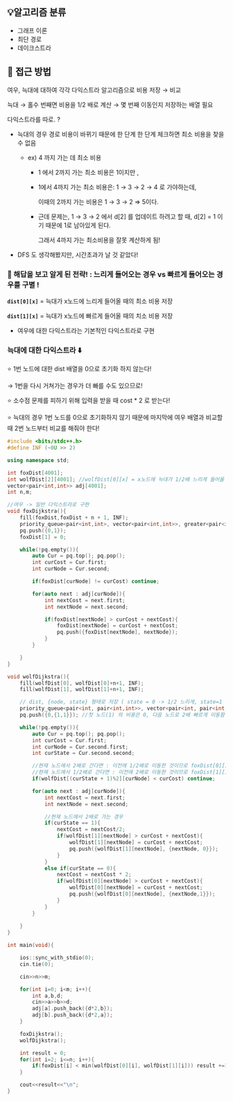 ## 💡알고리즘 분류

- 그래프 이론
- 최단 경로
- 데이크스트라

## 🔎 접근 방법

여우, 늑대에 대하여 각각 다익스트라 알고리즘으로 비용 저장 → 비교 

늑대 → 홀수 번째면 비용을 1/2 배로 계산 → 몇 번째 이동인지 저장하는 배열 필요 

다익스트라를 따로. ? 

- 늑대의 경우 경로 비용이 바뀌기 때문에 한 단계 한 단계 체크하면 최소 비용을 찾을 수 없음
    - ex) 4 까지 가는 데 최소 비용
        - 1 에서 2까지 가는 최소 비용은 1이지만 ,
        - 1에서 4까지 가는 최소 비용은: 1 → 3 → 2 → 4 로 가야하는데,
            
            이때의 2까지 가는 비용은 1 → 3 → 2 ⇒ 5이다. 
            
        - 근데 문제는, 1 → 3 → 2 에서 d[2] 를 업데이트 하려고 할 때, d[2] = 1 이기 때문에 1로 남아있게 된다.
            
            그래서 4까지 가는 최소비용을 잘못 계산하게 됨! 
            
- DFS 도 생각해봤지만, 시간초과가 날 것 같았다!

### 🔑 해답을 보고 알게 된 전략! : 느리게 들어오는 경우 vs 빠르게 들어오는 경우를 구별 !

**`dist[0][x]`** = 늑대가 x노드에 느리게 들어올 때의 최소 비용 저장

**`dist[1][x]`** = 늑대가 x노드에 빠르게 들어올 때의 치소 비용 저장 

- 여우에 대한 다익스트라는 기본적인 다익스트라로 구현

### **늑대에 대한 다익스트라 ⬇️**

⭐️ 1번 노드에 대한 dist 배열을 0으로 초기화 하지 않는다! 

→ 1번을 다시 거쳐가는 경우가 더 빠를 수도 있으므로! 

⭐️ 소수점 문제를 피하기 위해 입력을 받을 때 cost * 2 로 받는다! 

⭐️ 늑대의 경우 1번 노드를 0으로 초기화하지 않기 때문에 마지막에 여우 배열과 비교할 때 2번 노드부터 비교를 해줘야 한다! 

```cpp
#include <bits/stdc++.h>
#define INF (~0U >> 2)

using namespace std;

int foxDist[4001];
int wolfDist[2][4001]; //wolfDist[0][x] = x노드에 늑대가 1/2배 느리게 들어올 때의 비용 
vector<pair<int,int>> adj[4001];
int n,m;

//여우 -> 일반 다익스트라로 구현 
void foxDijkstra(){
	fill(foxDist,foxDist + n + 1, INF);
	priority_queue<pair<int,int>, vector<pair<int,int>>, greater<pair<int,int>>> pq;
	pq.push({0,1});
	foxDist[1] = 0;

	while(!pq.empty()){
		auto Cur = pq.top(); pq.pop();
		int curCost = Cur.first;
		int curNode = Cur.second;

		if(foxDist[curNode] != curCost) continue;

		for(auto next : adj[curNode]){
			int nextCost = next.first;
			int nextNode = next.second;

			if(foxDist[nextNode] > curCost + nextCost){
				foxDist[nextNode] = curCost + nextCost;
				pq.push({foxDist[nextNode], nextNode});
			}
		}

	}
}

void wolfDijkstra(){
	fill(wolfDist[0], wolfDist[0]+n+1, INF);
	fill(wolfDist[1], wolfDist[1]+n+1, INF);

	// dist, {node, state} 형태로 저장 ( state = 0 -> 1/2 느리게, state=1 -> 2배 빠르게 )
	priority_queue<pair<int, pair<int,int>>, vector<pair<int, pair<int,int>>>, greater<pair<int,pair<int,int>>>> pq; 
	pq.push({0,{1,1}}); //첫 노드(1) 의 비용은 0, 다음 노드로 2배 빠르게 이동함

	while(!pq.empty()){
		auto Cur = pq.top(); pq.pop();
		int curCost = Cur.first;
		int curNode = Cur.second.first;
		int curState = Cur.second.second;

		//현재 노드에서 2배로 간다면 : 이전에 1/2배로 이동한 것이므로 foxDist[0][x] 와 비교 
		//현재 노드에서 1/2배로 간다면 : 이전에 2배로 이동한 것이므로 foxDist[1][x] 와 비교 
		if(wolfDist[(curState + 1)%2][curNode] < curCost) continue;

		for(auto next : adj[curNode]){
			int nextCost = next.first;
			int nextNode = next.second;

			//현재 노드에서 2배로 가는 경우 
			if(curState == 1){
				nextCost = nextCost/2;
				if(wolfDist[1][nextNode] > curCost + nextCost){
					wolfDist[1][nextNode] = curCost + nextCost;
					pq.push({wolfDist[1][nextNode], {nextNode, 0}}); 
				}
			}
			else if(curState == 0){
				nextCost = nextCost * 2; 
				if(wolfDist[0][nextNode] > curCost + nextCost){
					wolfDist[0][nextNode] = curCost + nextCost;
					pq.push({wolfDist[0][nextNode], {nextNode,1}});
				}
			}
		}
		
	}
}

int main(void){

	ios::sync_with_stdio(0);
	cin.tie(0);

	cin>>n>>m;

	for(int i=0; i<m; i++){
		int a,b,d;
		cin>>a>>b>>d;
		adj[a].push_back({d*2,b});
		adj[b].push_back({d*2,a});
	}

	foxDijkstra();
	wolfDijkstra();

	int result = 0;
	for(int i=2; i<=n; i++){
		if(foxDist[i] < min(wolfDist[0][i], wolfDist[1][i])) result +=1;
	}

	cout<<result<<"\n";
}
```
